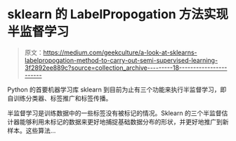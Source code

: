 # sklearn 的 LabelPropogation 方法实现半监督学习

> 原文：<https://medium.com/geekculture/a-look-at-sklearns-labelpropogation-method-to-carry-out-semi-supervised-learning-3f2892ee889c?source=collection_archive---------18----------------------->

Python 的首要机器学习库 sklearn 到目前为止有三个功能来执行半监督学习，即自训练分类器、标签推广和标签传播。

半监督学习是训练数据中的一些标签没有被标记的情况。Sklearn 的三个半监督估计器能够利用未标记的数据来更好地捕捉基础数据分布的形状，并更好地推广到新样本。这些算法…
